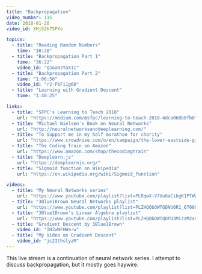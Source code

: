 ```yaml
---
title: "Backpropagation"
video_number: 115
date: 2018-01-20
video_id: XHj52k75PYo

topics:
  - title: "Reading Random Numbers"
    time: "30:20"
  - title: "Backpropagation Part 1"
    time: "36:22"
    video_id: "QJoa0JYaX1I"
  - title: "Backpropagation Part 2"
    time: "1:06:56"
    video_id: "r2-P1Fi1g60"
  - title: "Learning with Gradient Descent"
    time: "1:40:25"

links:
  - title: "SFPC's Learning to Teach 2018"
    url: "https://medium.com/@sfpc/learning-to-teach-2018-4dca068b0fb8"
  - title: "Michael Nielsen's Book on Neural Networks"
    url: "http://neuralnetworksanddeeplearning.com/"
  - title: "To Support me in my half marathon for charity"
    url: "https://www.crowdrise.com/o/en/campaign/the-lower-eastside-girls-club-nyc-half-2018/shiffman"
  - title: "The Coding Train on Amazon"
    url: "https://www.amazon.com/shop/thecodingtrain"
  - title: "Deeplearn.js"
    url: "https://deeplearnjs.org/"
  - title: "Sigmoid function on Wikipedia"
    url: "https://en.wikipedia.org/wiki/Sigmoid_function"

videos:
  - title: "My Neural Networks series"
    url: "https://www.youtube.com/playlist?list=PLRqwX-V7Uu6aCibgK1PTWWu9by6XFdCfh"
  - title: "3Blue1Brown Neural Networks playlist"
    url: "https://www.youtube.com/playlist?list=PLZHQObOWTQDNU6R1_67000Dx_ZCJB-3pi"
  - title: "3Blue1Brown's Linear Algebra playlist"
    url: "https://www.youtube.com/playlist?list=PLZHQObOWTQDPD3MizzM2xVFitgF8hE_ab"
  - title: "Gradient Descent by 3Blue1Brown"
    video_id: "IHZwWFHWa-w"
  - title: "My Video on Gradient Descent"
    video_id: "jc2IthslyzM"
---
```


This live stream is a continuation of neural network series. I attempt to discuss backpropagation, but it mostly goes haywire.
